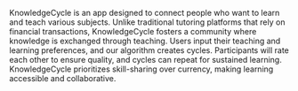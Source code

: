 KnowledgeCycle is an app designed to connect people who want to learn and teach various subjects. Unlike traditional tutoring platforms that rely on financial transactions, KnowledgeCycle fosters a community where knowledge is exchanged through teaching. Users input their teaching and learning preferences, and our algorithm creates cycles.
Participants will rate each other to ensure quality, and cycles can repeat for sustained learning. KnowledgeCycle prioritizes skill-sharing over currency, making learning accessible and collaborative.
